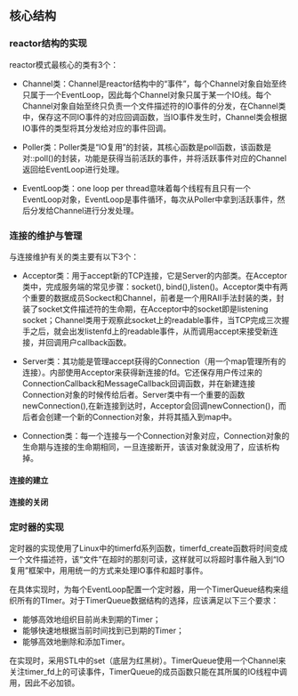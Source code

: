 核心结构
---
### reactor结构的实现
reactor模式最核心的类有3个：

- Channel类：Channel是reactor结构中的“事件”，每个Channel对象自始至终只属于一个EventLoop，因此每个Channel对象只属于某一个IO线。每个Channel对象自始至终只负责一个文件描述符的IO事件的分发，在Channel类中，保存这不同IO事件的对应回调函数，当IO事件发生时，Channel类会根据IO事件的类型将其分发给对应的事件回调。

- Poller类：Poller类是“IO复用”的封装，其核心函数是poll函数，该函数是对::poll()的封装，功能是获得当前活跃的事件，并将活跃事件对应的Channel返回给EventLoop进行处理。

- EventLoop类：one loop per thread意味着每个线程有且只有一个EventLoop对象，EventLoop是事件循环，每次从Poller中拿到活跃事件，然后分发给Channel进行分发处理。

### 连接的维护与管理
与连接维护有关的类主要有以下3个：

- Acceptor类：用于accept新的TCP连接，它是Server的内部类。在Acceptor类中，完成服务端的常见步骤：socket(), bind(),listen()。Acceptor类中有两个重要的数据成员Sockect和Channel，前者是一个用RAII手法封装的类，封装了socket文件描述符的生命期，在Acceptor中的socket即是listening socket；Channel类用于观察此socket上的readable事件，当TCP完成三次握手之后，就会出发listenfd上的readable事件，从而调用accept来接受新连接，并回调用户callback函数。

- Server类：其功能是管理accept获得的Connection（用一个map管理所有的连接）。内部使用Acceptor来获得新连接的fd。它还保存用户传过来的ConnectionCallback和MessageCallback回调函数，并在新建连接Connection对象的时候传给后者。Server类中有一个重要的函数newConnection(),在新连接到达时，Acceptor会回调newConnection()，而后者会创建一个新的Connection对象，并将其插入到map中。

- Connection类：每一个连接与一个Connection对象对应，Connection对象的生命期与连接的生命期相同，一旦连接断开，该该对象就没用了，应该析构掉。

#### 连接的建立

#### 连接的关闭

### 定时器的实现
定时器的实现使用了Linux中的timerfd系列函数，timerfd_create函数将时间变成一个文件描述符，该“文件”在超时的那刻可读，这样就可以将超时事件融入到“IO复用”框架中，用用统一的方式来处理IO事件和超时事件。

在具体实现时，为每个EventLoop配置一个定时器，用一个TimerQueue结构来组织所有的TImer。对于TimerQueue数据结构的选择，应该满足以下三个要求：

- 能够高效地组织目前尚未到期的Timer；
- 能够快速地根据当前时间找到已到期的Timer；
- 能够高效地删除和添加Timer。

在实现时，采用STL中的set（底层为红黑树）。TimerQueue使用一个Channel来关注timer_fd上的可读事件，TimerQueue的成员函数只能在其所属的IO线程中调用，因此不必加锁。
